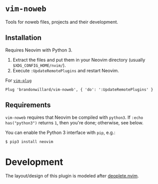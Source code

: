 # `vim-noweb`

Tools for noweb files, projects and their development.

## Installation

Requires Neovim with Python 3.

1. Extract the files and put them in your Neovim directory (usually `$XDG_CONFIG_HOME/nvim/`).
2. Execute `:UpdateRemotePlugins` and restart Neovim.

For [`vim-plug`](https://github.com/junegunn/vim-plug)
```viml
Plug 'brandonwillard/vim-noweb', { 'do': ':UpdateRemotePlugins' }
```

## Requirements

`vim-noweb` requires that Neovim be compiled with `python3`.
If `:echo has("python3")` returns `1`, then you're done; otherwise, see below.

You can enable the Python 3 interface with `pip`, e.g.:
```bash
$ pip3 install neovim
```

# Development

The layout/design of this plugin is modeled after [deoplete.nvim](https://github.com/Shougo/deoplete.nvim).


